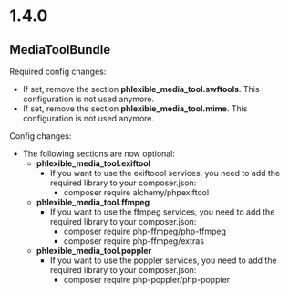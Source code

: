 1.4.0
=====

MediaToolBundle
---------------

Required config changes:

- If set, remove the section **phlexible_media_tool.swftools**.
  This configuration is not used anymore.
- If set, remove the section **phlexible_media_tool.mime**.
  This configuration is not used anymore.

Config changes:

- The following sections are now optional:
  - **phlexible_media_tool.exiftool**
    - If you want to use the exiftoool services, you need to add the required library to your composer.json:
      - composer require alchemy/phpexiftool
  - **phlexible_media_tool.ffmpeg**
    - If you want to use the ffmpeg services, you need to add the required library to your composer.json:
      - composer require php-ffmpeg/php-ffmpeg
      - composer require php-ffmpeg/extras
  - **phlexible_media_tool.poppler**
    - If you want to use the poppler services, you need to add the required library to your composer.json:
      - composer require php-poppler/php-poppler
